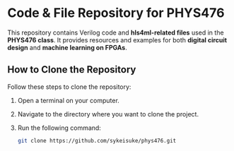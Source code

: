 # Code & File Repository for PHYS476

This repository contains Verilog code and **hls4ml-related files** used in the **PHYS476 class**. It provides resources and examples for both **digital circuit design** and **machine learning on FPGAs**.

## How to Clone the Repository

Follow these steps to clone the repository:

1. Open a terminal on your computer.
2. Navigate to the directory where you want to clone the project.
3. Run the following command:

   ```bash
   git clone https://github.com/sykeisuke/phys476.git

